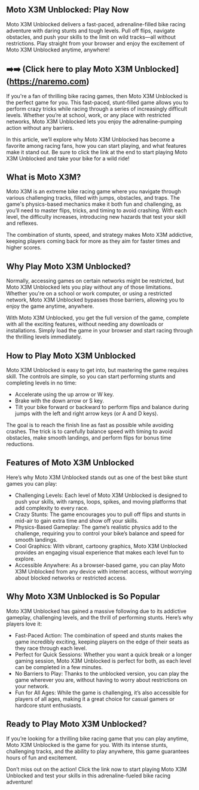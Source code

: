 ## Moto X3M Unblocked: Play Now

Moto X3M Unblocked delivers a fast-paced, adrenaline-filled bike racing adventure with daring stunts and tough levels. Pull off flips, navigate obstacles, and push your skills to the limit on wild tracks—all without restrictions. Play straight from your browser and enjoy the excitement of Moto X3M Unblocked anytime, anywhere!

## ➡️➡️ (Click here to play Moto X3M Unblocked](https://naremo.com)

If you're a fan of thrilling bike racing games, then Moto X3M Unblocked is the perfect game for you. This fast-paced, stunt-filled game allows you to perform crazy tricks while racing through a series of increasingly difficult levels. Whether you’re at school, work, or any place with restricted networks, Moto X3M Unblocked lets you enjoy the adrenaline-pumping action without any barriers.

In this article, we’ll explore why Moto X3M Unblocked has become a favorite among racing fans, how you can start playing, and what features make it stand out. Be sure to click the link at the end to start playing Moto X3M Unblocked and take your bike for a wild ride!

## What is Moto X3M?

Moto X3M is an extreme bike racing game where you navigate through various challenging tracks, filled with jumps, obstacles, and traps. The game's physics-based mechanics make it both fun and challenging, as you’ll need to master flips, tricks, and timing to avoid crashing. With each level, the difficulty increases, introducing new hazards that test your skill and reflexes.

The combination of stunts, speed, and strategy makes Moto X3M addictive, keeping players coming back for more as they aim for faster times and higher scores.

## Why Play Moto X3M Unblocked?

Normally, accessing games on certain networks might be restricted, but Moto X3M Unblocked lets you play without any of those limitations. Whether you're on a school or work computer, or using a restricted network, Moto X3M Unblocked bypasses those barriers, allowing you to enjoy the game anytime, anywhere.

With Moto X3M Unblocked, you get the full version of the game, complete with all the exciting features, without needing any downloads or installations. Simply load the game in your browser and start racing through the thrilling levels immediately.

## How to Play Moto X3M Unblocked

Moto X3M Unblocked is easy to get into, but mastering the game requires skill. The controls are simple, so you can start performing stunts and completing levels in no time:

- Accelerate using the up arrow or W key.
- Brake with the down arrow or S key.
- Tilt your bike forward or backward to perform flips and balance during jumps with the left and right arrow keys (or A and D keys).

The goal is to reach the finish line as fast as possible while avoiding crashes. The trick is to carefully balance speed with timing to avoid obstacles, make smooth landings, and perform flips for bonus time reductions.

## Features of Moto X3M Unblocked

Here’s why Moto X3M Unblocked stands out as one of the best bike stunt games you can play:

- Challenging Levels: Each level of Moto X3M Unblocked is designed to push your skills, with ramps, loops, spikes, and moving platforms that add complexity to every race.
- Crazy Stunts: The game encourages you to pull off flips and stunts in mid-air to gain extra time and show off your skills.
- Physics-Based Gameplay: The game’s realistic physics add to the challenge, requiring you to control your bike’s balance and speed for smooth landings.
- Cool Graphics: With vibrant, cartoony graphics, Moto X3M Unblocked provides an engaging visual experience that makes each level fun to explore.
- Accessible Anywhere: As a browser-based game, you can play Moto X3M Unblocked from any device with internet access, without worrying about blocked networks or restricted access.

## Why Moto X3M Unblocked is So Popular

Moto X3M Unblocked has gained a massive following due to its addictive gameplay, challenging levels, and the thrill of performing stunts. Here’s why players love it:

- Fast-Paced Action: The combination of speed and stunts makes the game incredibly exciting, keeping players on the edge of their seats as they race through each level.
- Perfect for Quick Sessions: Whether you want a quick break or a longer gaming session, Moto X3M Unblocked is perfect for both, as each level can be completed in a few minutes.
- No Barriers to Play: Thanks to the unblocked version, you can play the game wherever you are, without having to worry about restrictions on your network.
- Fun for All Ages: While the game is challenging, it’s also accessible for players of all ages, making it a great choice for casual gamers or hardcore stunt enthusiasts.

## Ready to Play Moto X3M Unblocked?

If you’re looking for a thrilling bike racing game that you can play anytime, Moto X3M Unblocked is the game for you. With its intense stunts, challenging tracks, and the ability to play anywhere, this game guarantees hours of fun and excitement.

Don’t miss out on the action! Click the link now to start playing Moto X3M Unblocked and test your skills in this adrenaline-fueled bike racing adventure!
